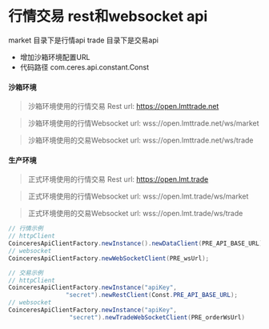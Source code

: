 
# 行情交易 rest和websocket api

market 目录下是行情api
trade 目录下是交易api

- 增加沙箱环境配置URL
- 代码路径 com.ceres.api.constant.Const

#### 沙箱环境
>沙箱环境使用的行情交易 Rest url:   https://open.lmttrade.net

>沙箱环境使用的行情Websocket url:  wss://open.lmttrade.net/ws/market

>沙箱环境使用的交易Websocket url: wss://open.lmttrade.net/ws/trade

#### 生产环境
>正式环境使用的行情交易 Rest url:   https://open.lmt.trade

>正式环境使用的行情Websocket url:  wss://open.lmt.trade/ws/market

>正式环境使用的交易Websocket url: wss://open.lmt.trade/ws/trade

```java
// 行情示例
// httpClient
CoinceresApiClientFactory.newInstance().newDataClient(PRE_API_BASE_URL);
// websocket
CoinceresApiClientFactory.newWebSocketClient(PRE_wsUrl);

// 交易示例
// httpClient
CoinceresApiClientFactory.newInstance("apiKey",
                "secret").newRestClient(Const.PRE_API_BASE_URL);
// websocket
CoinceresApiClientFactory.newInstance("apiKey",
                 "secret").newTradeWebSocketClient(PRE_orderWsUrl)
```
